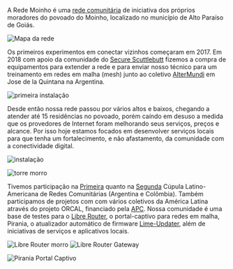 A Rede Moinho é uma [rede comunitária](http://cnsig.info/assets/documento-final_CLRC-2018.pdf) de iniciativa dos próprios moradores do povoado do Moinho, localizado no município de Alto Paraíso de Goiás.

![Mapa da rede](/images/sobre/mapa_rede.jpeg)

Os primeiros experimentos em conectar vizinhos começaram em 2017\. Em 2018 com apoio da comunidade do [Secure Scuttlebutt](http://scuttlebutt.nz/) fizemos a compra de equipamentos para extender a rede e para enviar nosso técnico para um treinamento em redes em malha (mesh) junto ao coletivo [AlterMundi](https://altermundi.net) em Jose de la Quintana na Argentina.

![primeira instalação](/images/sobre/primeira_instalacao.jpeg)


Desde então nossa rede passou por vários altos e baixos, chegando a atender até 15 residências no povoado, porém caíndo em desuso a medida que os provedores de Internet foram melhorando seus serviços, preços e alcance. Por isso hoje estamos focados em desenvolver serviços locais para que tenha um fortalecimento, e não afastamento, da comunidade com a conectividade digital.

![instalação](/images/sobre/instalacao.jpg)

![torre morro](/images/sobre/torre_morro.jpeg)

Tivemos participação na [Primeira](http://cnsig.info/cumbre/lac/2018/09/17/Cumbre-Latinoamericana.html) quanto na [Segunda](http://cnsig.info/cumbre/lac/2019/09/25/Cumbre-Latinoamericana-de-Redes-Comunitarias-2019.html) Cúpula Latino-Americana de Redes Comunitárias (Argentina e Colômbia). Também participamos de projetos com com vários coletivos da América Latina através do projeto ORCAL, financiado pela [APC](https://www.apc.org/). Nossa comunidade é uma base de testes para o [Libre Router](https://librerouter.org/), o portal-captivo para redes em malha, Pirania, o atualizador automático de firmware [Lime-Updater](https://github.com/luandro/lime-updater), além de iniciativas de serviços e aplicativos locais.

![Libre Router morro](/images/sobre/libre_router_1.jpeg)
![Libre Router Gateway](/images/sobre/libre_router_2.jpg)

![Pirania Portal Captivo](/images/sobre/pirania.jpeg)
